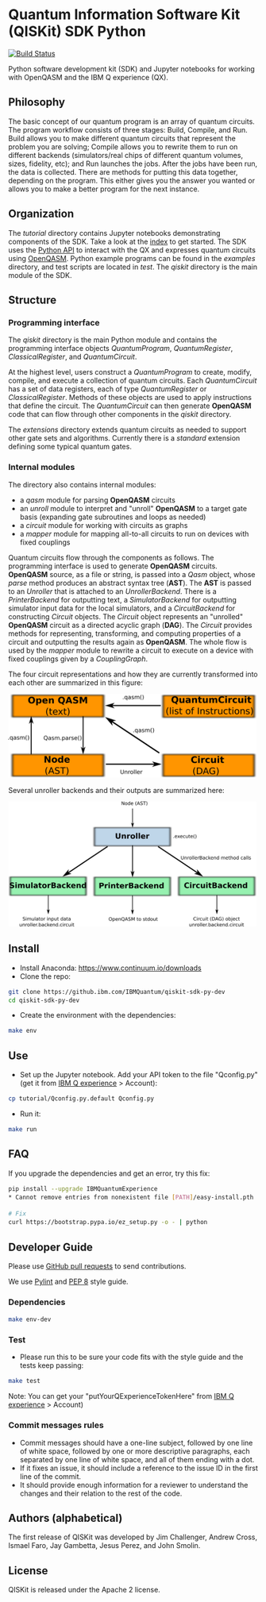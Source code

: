 # Quantum Information Software Kit (QISKit) SDK Python

[![Build Status](https://travis.ibm.com/IBMQuantum/qiskit-sdk-py-dev.svg?token=GMH4xFrA9iezVJKqw2zH&branch=master)](https://travis.ibm.com/IBMQuantum/qiskit-sdk-py-dev)

Python software development kit (SDK) and Jupyter notebooks for working with
OpenQASM and the IBM Q experience (QX).

## Philosophy

The basic concept of our quantum program is an array of quantum circuits. The program workflow consists of three stages: Build, Compile, and Run. Build allows you to make different quantum circuits that represent the problem you are solving; Compile allows you to rewrite them to run on different backends (simulators/real chips of different quantum volumes, sizes, fidelity, etc); and Run launches the jobs. After the jobs have been run, the data is collected. There are methods for putting this data together, depending on the program. This either gives you the answer you wanted or allows you to make a better program for the next instance.

## Organization

The *tutorial* directory contains Jupyter notebooks demonstrating components of the SDK. Take a look at the [index](https://github.ibm.com/IBMQuantum/qiskit-sdk-py-dev/blob/master/tutorial/index.ipynb) to get started. The SDK uses the [Python API](https://github.com/IBM/qiskit-api-py) to interact with the QX and expresses quantum circuits using [OpenQASM](https://github.com/IBM/qiskit-openqasm). Python example programs can be found in the *examples* directory, and test scripts are located in *test*. The *qiskit* directory is the main module of the SDK.

## Structure

### Programming interface

The *qiskit* directory is the main Python module and contains the programming interface objects *QuantumProgram*, *QuantumRegister*, *ClassicalRegister*, and *QuantumCircuit*.

At the highest level, users construct a *QuantumProgram* to create, modify, compile, and execute a collection of quantum circuits. Each *QuantumCircuit* has a set of data registers, each of type *QuantumRegister* or *ClassicalRegister*. Methods of these objects are used to apply instructions that define the circuit. The *QuantumCircuit* can then generate **OpenQASM** code that can flow through other components in the *qiskit* directory.

The *extensions* directory extends quantum circuits as needed to support other gate sets and algorithms. Currently there is a *standard* extension defining some typical quantum gates.

### Internal modules

The directory also contains internal modules:

* a *qasm* module for parsing **OpenQASM** circuits
* an *unroll* module to interpret and "unroll" **OpenQASM** to a target gate basis (expanding gate subroutines and loops as needed)
* a *circuit* module for working with circuits as graphs
* a *mapper* module for mapping all-to-all circuits to run on devices with fixed couplings

Quantum circuits flow through the components as follows. The programming
interface is used to generate **OpenQASM** circuits. **OpenQASM** source,
as a file or string, is passed into a *Qasm* object, whose *parse* method
produces an abstract syntax tree (**AST**). The **AST** is
passed to an *Unroller* that is attached to an *UnrollerBackend*. There is
a *PrinterBackend* for outputting text, a *SimulatorBackend* for outputting simulator input data for the local simulators, and a *CircuitBackend* for constructing *Circuit* objects. The *Circuit* object represents an "unrolled" **OpenQASM**
circuit as a directed acyclic graph (**DAG**). The *Circuit* provides methods
for representing, transforming, and computing properties of a circuit
and outputting the results again as **OpenQASM**. The whole flow is
used by the *mapper* module to rewrite a circuit to execute on a device
with fixed couplings given by a *CouplingGraph*.

The four circuit representations and how they are currently transformed into each other are summarized in this figure:

<img src="images/circuit_representations.png" alt="circuits" width="500"/>

Several unroller backends and their outputs are summarized here:

<img src="images/unroller_backends.png" alt="backends" width="500"/>


## Install

- Install Anaconda: https://www.continuum.io/downloads
- Clone the repo:

```sh
git clone https://github.ibm.com/IBMQuantum/qiskit-sdk-py-dev
cd qiskit-sdk-py-dev
```

- Create the environment with the dependencies:

```sh
make env
```

## Use

- Set up the Jupyter notebook. Add your API token to the file "Qconfig.py" (get it from [IBM Q experience](https://quantumexperience.ng.bluemix.net) > Account):

```sh
cp tutorial/Qconfig.py.default Qconfig.py
```

- Run it:

```sh
make run
```

## FAQ

If you upgrade the dependencies and get an error, try this fix:

```sh
pip install --upgrade IBMQuantumExperience
* Cannot remove entries from nonexistent file [PATH]/easy-install.pth

# Fix
curl https://bootstrap.pypa.io/ez_setup.py -o - | python
```

## Developer Guide

Please use [GitHub pull requests](https://help.github.com/articles/using-pull-requests) to send contributions.

We use [Pylint](https://www.pylint.org) and [PEP 8](https://www.python.org/dev/peps/pep-0008) style guide.


### Dependencies

```sh
make env-dev
```

### Test

- Please run this to be sure your code fits with the style guide and the tests keep passing:

```sh
make test
```

Note: You can get your "putYourQExperienceTokenHere" from [IBM Q experience](https://quantumexperience.ng.bluemix.net) > Account)

### Commit messages rules

- Commit messages should have a one-line subject, followed by one line of white space, followed by one or more descriptive paragraphs, each separated by one line of white space, and all of them ending with a dot.
- If it fixes an issue, it should include a reference to the issue ID in the first line of the commit.
- It should provide enough information for a reviewer to understand the changes and their relation to the rest of the code.


## Authors (alphabetical)

The first release of QISKit was developed by Jim Challenger, Andrew Cross, Ismael Faro, Jay Gambetta, Jesus Perez, and John Smolin.

## License

QISKit is released under the Apache 2 license.
